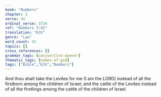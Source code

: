 ```yaml
---
book: "Numbers"
chapter: 3
verse: 41
ordinal_verse: 3734
ref: "Numbers 3:41"
translation: "KJV"
genre: "Law"
word_count: 41
topics: []
cross_references: []
grammar_tags: [conjunctive-opener]
thematic_tags: [names-of-god]
tags: ["Bible","KJV","Numbers"]
---
```

And thou shalt take the Levites for me (I am the LORD) instead of all the firstborn among the children of Israel; and the cattle of the Levites instead of all the firstlings among the cattle of the children of Israel.

